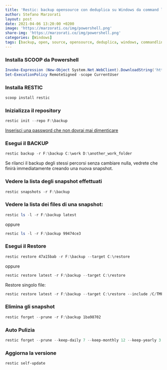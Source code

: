 ```yaml
---
title: 'Restic: backup opensource con deduplica su Windows da command line'
author: Stefano Marzorati
layout: post
date: 2021-04-06 13:20:00 +0200
image: 'https://marzorati.co/img/powershell.png'
share-img: 'https://marzorati.co/img/powershell.png'
categories: [Windows]
tags: [backup, open, source, opensource, deduplica, windows, commandline, restic, veloce, sicuro, efficiente, multipiattaforma, aws, sftp, azure, google]
---
```


### Installa SCOOP da Powershell

~~~powershell
Invoke-Expression (New-Object System.Net.WebClient).DownloadString('https://get.scoop.sh')
Set-ExecutionPolicy RemoteSigned -scope CurrentUser
~~~

### Installa RESTIC

~~~powershell
scoop install restic
~~~

### Inizializza il repository

~~~powershell
restic init --repo F:\backup
~~~

<u>Inserisci una password che non dovrai mai dimenticare</u>

### Esegui il BACKUP

~~~powershell
restic backup -r F:\backup C:\work D:\another_work_folder
~~~

Se rilanci il backup degli stessi percorsi senza cambiare nulla, vedrete che finirà immediatamente creando una nuova snapshot.   

### Vedere la lista degli snapshot effettuati

~~~powershell
restic snapshots -r F:\backup
~~~

### Vedere la lista dei files di una snapshot:

~~~powershell
restic ls -l -r F:\backup latest
~~~

oppure   

~~~powershell
restic ls -l -r F:\backup 99474ce3
~~~


### Esegui il Restore

~~~powershell
restic restore 47a15bab -r F:\backup --target C:\restore
~~~

oppure   

~~~powershell
restic restore latest -r F:\backup --target C:\restore
~~~

Restore singolo file:

~~~powershell
restic restore latest -r F:\backup --target C:\restore --include /C/TMP/ok.txt
~~~

### Elimina gli snapshot

~~~powershell
restic forget --prune -r F:\backup 1ba98702
~~~

### Auto Pulizia

~~~powershell
restic forget --prune --keep-daily 7 --keep-monthly 12 --keep-yearly 3 -r F:\backup
~~~

### Aggiorna la versione

~~~powershell
restic self-update
~~~